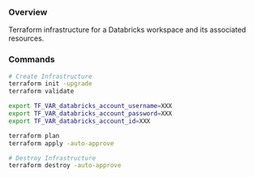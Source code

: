 ### Overview

Terraform infrastructure for a Databricks workspace and its associated resources.

### Commands

```bash
# Create Infrastructure
terraform init -upgrade
terraform validate

export TF_VAR_databricks_account_username=XXX
export TF_VAR_databricks_account_password=XXX
export TF_VAR_databricks_account_id=XXX

terraform plan
terraform apply -auto-approve

# Destroy Infrastructure
terraform destroy -auto-approve
```